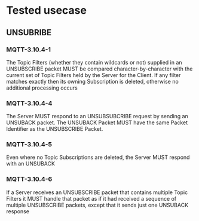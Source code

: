 # Tested usecase

## UNSUBRIBE

### MQTT-3.10.4-1
The Topic Filters (whether they contain wildcards or not) supplied in an 
UNSUBSCRIBE packet MUST be compared character-by-character with the current 
set of Topic Filters held by the Server for the Client. If any filter matches 
exactly then its owning Subscription is deleted, otherwise no additional 
processing occurs
### MQTT-3.10.4-4
The Server MUST respond to an UNSUBSUBCRIBE request by sending an UNSUBACK packet. 
The UNSUBACK Packet MUST have the same Packet Identifier as the UNSUBSCRIBE 
Packet.
### MQTT-3.10.4-5
Even where no Topic Subscriptions are deleted, the Server MUST respond with an 
UNSUBACK
### MQTT-3.10.4-6
If a Server receives an UNSUBSCRIBE packet that contains multiple Topic Filters 
it MUST handle that packet as if it had received a sequence of multiple 
UNSUBSCRIBE packets, except that it sends just one UNSUBACK response
